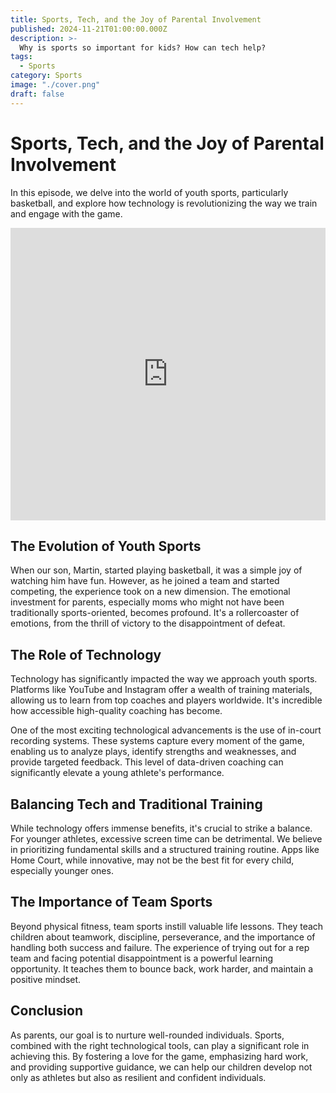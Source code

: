 ```yaml
---
title: Sports, Tech, and the Joy of Parental Involvement
published: 2024-11-21T01:00:00.000Z
description: >-
  Why is sports so important for kids? How can tech help?
tags:
  - Sports
category: Sports
image: "./cover.png"
draft: false
---
```


# Sports, Tech, and the Joy of Parental Involvement

In this episode, we delve into the world of youth sports, particularly basketball, and explore how technology is revolutionizing the way we train and engage with the game.

<iframe width="100%" height="468" src="https://www.youtube.com/embed/F_LnFfoJSCc" title="Sports, Tech, and the Joy of Parental Involvement" frameborder="0" allow="accelerometer; autoplay; clipboard-write; encrypted-media; gyroscope; picture-in-picture; web-share" referrerpolicy="strict-origin-when-cross-origin" allowfullscreen></iframe>

## The Evolution of Youth Sports

When our son, Martin, started playing basketball, it was a simple joy of watching him have fun. However, as he joined a team and started competing, the experience took on a new dimension. The emotional investment for parents, especially moms who might not have been traditionally sports-oriented, becomes profound. It's a rollercoaster of emotions, from the thrill of victory to the disappointment of defeat.

## The Role of Technology

Technology has significantly impacted the way we approach youth sports. Platforms like YouTube and Instagram offer a wealth of training materials, allowing us to learn from top coaches and players worldwide. It's incredible how accessible high-quality coaching has become.

One of the most exciting technological advancements is the use of in-court recording systems. These systems capture every moment of the game, enabling us to analyze plays, identify strengths and weaknesses, and provide targeted feedback. This level of data-driven coaching can significantly elevate a young athlete's performance.

## Balancing Tech and Traditional Training

While technology offers immense benefits, it's crucial to strike a balance. For younger athletes, excessive screen time can be detrimental. We believe in prioritizing fundamental skills and a structured training routine. Apps like Home Court, while innovative, may not be the best fit for every child, especially younger ones.

## The Importance of Team Sports

Beyond physical fitness, team sports instill valuable life lessons. They teach children about teamwork, discipline, perseverance, and the importance of handling both success and failure. The experience of trying out for a rep team and facing potential disappointment is a powerful learning opportunity. It teaches them to bounce back, work harder, and maintain a positive mindset.

## Conclusion

As parents, our goal is to nurture well-rounded individuals. Sports, combined with the right technological tools, can play a significant role in achieving this. By fostering a love for the game, emphasizing hard work, and providing supportive guidance, we can help our children develop not only as athletes but also as resilient and confident individuals.